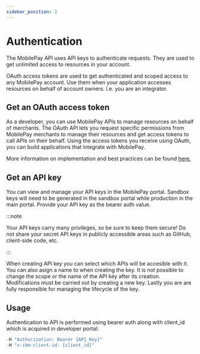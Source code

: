 ```yaml
---
sidebar_position: 2
---
```


# Authentication

The MobilePay API uses API keys to authenticate requests. They are used to get unlimited access to resources in your account.

OAuth access tokens are used to get authenticated and scoped access to any MobilePay account. Use them when your application accesses resources on behalf of account owners. I.e. you are an integrator.

## Get an OAuth access token

As a developer, you can use MobilePay APIs to manage resources on behalf of merchants. The OAuth API lets you request specific permissions from MobilePay merchants to manage their resources and get access tokens to call APIs on their behalf. Using the access tokens you receive using OAuth, you can build applications that integrate with MobilePay.

More information on implementation and best practices can be found [here.](https://developer.mobilepay.dk/developersupport/openid/)

## Get an API key

You can view and manage your API keys in the MobilePay portal. Sandbox keys will need to be generated in the sandbox portal while production in the main portal. Provide your API key as the bearer auth value.

:::note

Your API keys carry many privileges, so be sure to keep them secure! Do not share your secret API keys in publicly accessible areas such as GitHub, client-side code, etc.

:::

When creating API key you can select which APIs will be accesible with it. You can also asign a name to when creating the key. It is not possible to change the scope or the name of the API key after its creation. Modifications must be carried out by creating a new key. Lastly you are are fully responsible for managing the lifecycle of the key.

## Usage

Authentication to API is performed using bearer auth along with client_id which is acquired in developer portal:

```jsx
-H "Authorization: Bearer {API_Key}"
-H "x-ibm-client-id: {client_id}"
```
